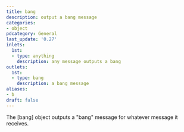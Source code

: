 ```yaml
---
title: bang
description: output a bang message
categories:
- object
pdcategory: General
last_update: '0.27'
inlets:
  1st:
  - type: anything
    description: any message outputs a bang
outlets:
  1st:
  - type: bang
    description: a bang message
aliases:
- b
draft: false
---
```

The [bang] object outputs a "bang" message for whatever message it receives.
